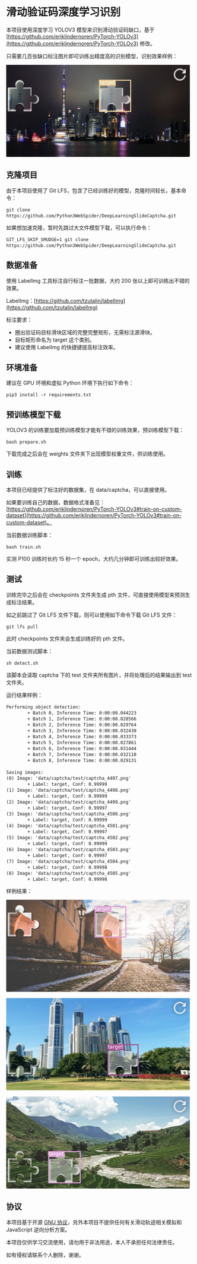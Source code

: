 # 滑动验证码深度学习识别

本项目使用深度学习 YOLOV3 模型来识别滑动验证码缺口，基于 [https://github.com/eriklindernoren/PyTorch-YOLOv3](https://github.com/eriklindernoren/PyTorch-YOLOv3) 修改。

只需要几百张缺口标注图片即可训练出精度高的识别模型，识别效果样例：

![](data/captcha/result/captcha_4502.png)
## 克隆项目

由于本项目使用了 Git LFS，包含了已经训练好的模型，克隆时间较长，基本命令：

```
git clone https://github.com/Python3WebSpider/DeepLearningSlideCaptcha.git
```

如果想加速克隆，暂时先跳过大文件模型下载，可以执行命令：

```
GIT_LFS_SKIP_SMUDGE=1 git clone https://github.com/Python3WebSpider/DeepLearningSlideCaptcha.git
```

## 数据准备

使用 LabelImg 工具标注自行标注一批数据，大约 200 张以上即可训练出不错的效果。

LabelImg：[https://github.com/tzutalin/labelImg](https://github.com/tzutalin/labelImg)

标注要求：

* 圈出验证码目标滑块区域的完整完整矩形，无需标注源滑块。
* 目标矩形命名为 target 这个类别。
* 建议使用 LabelImg 的快捷键提高标注效率。

## 环境准备

建议在 GPU 环境和虚拟 Python 环境下执行如下命令：

```
pip3 install -r requirements.txt
```

## 预训练模型下载

YOLOV3 的训练要加载预训练模型才能有不错的训练效果，预训练模型下载：

```
bash prepare.sh
```

下载完成之后会在 weights 文件夹下出现模型权重文件，供训练使用。

## 训练

本项目已经提供了标注好的数据集，在 data/captcha，可以直接使用。

如果要训练自己的数据，数据格式准备见：[https://github.com/eriklindernoren/PyTorch-YOLOv3#train-on-custom-dataset](https://github.com/eriklindernoren/PyTorch-YOLOv3#train-on-custom-dataset)。

当前数据训练脚本：

```
bash train.sh
```

实测 P100 训练时长约 15 秒一个 epoch，大约几分钟即可训练出较好效果。

## 测试

训练完毕之后会在 checkpoints 文件夹生成 pth 文件，可直接使用模型来预测生成标注结果。

如之前跳过了 Git LFS 文件下载，则可以使用如下命令下载 Git LFS 文件：

```
git lfs pull
```

此时 checkpoints 文件夹会生成训练好的 pth 文件。

当前数据测试脚本：

```
sh detect.sh
```

该脚本会读取 captcha 下的 test 文件夹所有图片，并将处理后的结果输出到 test 文件夹。

运行结果样例：

```
Performing object detection:
        + Batch 0, Inference Time: 0:00:00.044223
        + Batch 1, Inference Time: 0:00:00.028566
        + Batch 2, Inference Time: 0:00:00.029764
        + Batch 3, Inference Time: 0:00:00.032430
        + Batch 4, Inference Time: 0:00:00.033373
        + Batch 5, Inference Time: 0:00:00.027861
        + Batch 6, Inference Time: 0:00:00.031444
        + Batch 7, Inference Time: 0:00:00.032110
        + Batch 8, Inference Time: 0:00:00.029131

Saving images:
(0) Image: 'data/captcha/test/captcha_4497.png'
        + Label: target, Conf: 0.99999
(1) Image: 'data/captcha/test/captcha_4498.png'
        + Label: target, Conf: 0.99999
(2) Image: 'data/captcha/test/captcha_4499.png'
        + Label: target, Conf: 0.99997
(3) Image: 'data/captcha/test/captcha_4500.png'
        + Label: target, Conf: 0.99999
(4) Image: 'data/captcha/test/captcha_4501.png'
        + Label: target, Conf: 0.99997
(5) Image: 'data/captcha/test/captcha_4502.png'
        + Label: target, Conf: 0.99999
(6) Image: 'data/captcha/test/captcha_4503.png'
        + Label: target, Conf: 0.99997
(7) Image: 'data/captcha/test/captcha_4504.png'
        + Label: target, Conf: 0.99998
(8) Image: 'data/captcha/test/captcha_4505.png'
        + Label: target, Conf: 0.99998
```

样例结果：

![](data/captcha/result/captcha_4501.png)

![](data/captcha/result/captcha_4505.png)

![](data/captcha/result/captcha_4503.png)

## 协议

本项目基于开源 [GNU 协议](https://github.com/eriklindernoren/PyTorch-YOLOv3/blob/master/LICENSE)，另外本项目不提供任何有关滑动轨迹相关模拟和 JavaScript 逆向分析方案。

本项目仅供学习交流使用，请勿用于非法用途，本人不承担任何法律责任。

如有侵权请联系个人删除，谢谢。

